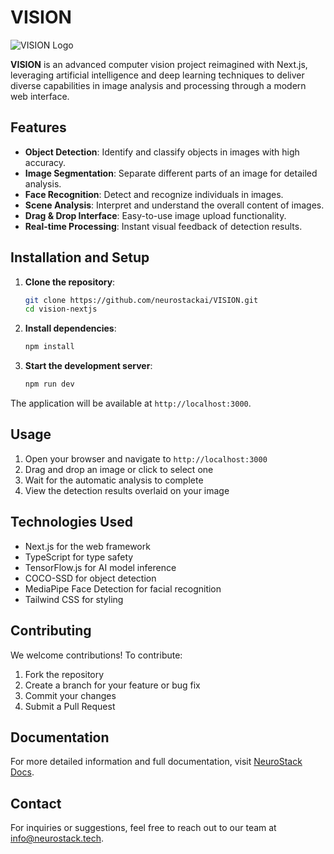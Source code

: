 # VISION
![VISION Logo](https://neurostack.tech/logo.png)

**VISION** is an advanced computer vision project reimagined with Next.js, leveraging artificial intelligence and deep learning techniques to deliver diverse capabilities in image analysis and processing through a modern web interface.

## Features

- **Object Detection**: Identify and classify objects in images with high accuracy.
- **Image Segmentation**: Separate different parts of an image for detailed analysis.
- **Face Recognition**: Detect and recognize individuals in images.
- **Scene Analysis**: Interpret and understand the overall content of images.
- **Drag & Drop Interface**: Easy-to-use image upload functionality.
- **Real-time Processing**: Instant visual feedback of detection results.

## Installation and Setup

1. **Clone the repository**:
   ```bash
   git clone https://github.com/neurostackai/VISION.git
   cd vision-nextjs
   ```

2. **Install dependencies**:
   ```bash
   npm install
   ```

3. **Start the development server**:
   ```bash
   npm run dev
   ```

The application will be available at `http://localhost:3000`.

## Usage

1. Open your browser and navigate to `http://localhost:3000`
2. Drag and drop an image or click to select one
3. Wait for the automatic analysis to complete
4. View the detection results overlaid on your image

## Technologies Used

- Next.js for the web framework
- TypeScript for type safety
- TensorFlow.js for AI model inference
- COCO-SSD for object detection
- MediaPipe Face Detection for facial recognition
- Tailwind CSS for styling

## Contributing

We welcome contributions! To contribute:

1. Fork the repository
2. Create a branch for your feature or bug fix
3. Commit your changes
4. Submit a Pull Request

## Documentation

For more detailed information and full documentation, visit [NeuroStack Docs](https://neurostack.gitbook.io/neurostack-docs).

## Contact

For inquiries or suggestions, feel free to reach out to our team at [info@neurostack.tech](mailto:info@neurostack.tech).
